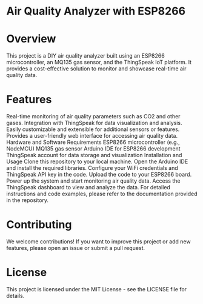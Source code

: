 # Air Quality Analyzer with ESP8266 

# Overview
This project is a DIY air quality analyzer built using an ESP8266 microcontroller, an MQ135 gas sensor, and the ThingSpeak IoT platform. It provides a cost-effective solution to monitor and showcase real-time air quality data.

# Features
Real-time monitoring of air quality parameters such as CO2 and other gases.
Integration with ThingSpeak for data visualization and analysis.
Easily customizable and extensible for additional sensors or features.
Provides a user-friendly web interface for accessing air quality data.
Hardware and Software Requirements
ESP8266 microcontroller (e.g., NodeMCU)
MQ135 gas sensor
Arduino IDE for ESP8266 development
ThingSpeak account for data storage and visualization
Installation and Usage
Clone this repository to your local machine.
Open the Arduino IDE and install the required libraries.
Configure your WiFi credentials and ThingSpeak API key in the code.
Upload the code to your ESP8266 board.
Power up the system and start monitoring air quality data.
Access the ThingSpeak dashboard to view and analyze the data.
For detailed instructions and code examples, please refer to the documentation provided in the repository.

# Contributing
We welcome contributions! If you want to improve this project or add new features, please open an issue or submit a pull request.

# License
This project is licensed under the MIT License - see the LICENSE file for details.


